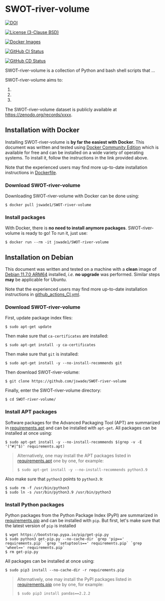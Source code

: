 # SWOT-river-volume
[![DOI](https://zenodo.org/badge/DOI/xxxxx)](https://doi.org/xxxxx)

[![License (3-Clause BSD)](https://img.shields.io/badge/license-BSD%203--Clause-yellow.svg)](https://github.com/jswade/SWOT-river-volume/blob/main/LICENSE)

[![Docker Images](https://img.shields.io/badge/docker-images-blue?logo=docker)](https://hub.docker.com/r/jswade1/xxxxx)

[![GitHub CI Status](https://github.com/jswade/SWOT-river-volume/actions/workflows/github_actions_CI.yml/badge.svg)](https://github.com/jswade/SWOT-river-volume/actions/workflows/github_actions_CI.yml)

[![GitHub CD Status](https://github.com/jswade/SWOT-river-volume/actions/workflows/github_actions_CD.yml/badge.svg)](https://github.com/jswade/SWOT-river-volume/actions/workflows/github_actions_CD.yml)

SWOT-river-volume is a collection of Python and bash shell scripts that ...

SWOT-river-volume aims to:

1.  
2.  
3.  

The SWOT-river-volume dataset is publicly available at https://zenodo.org/records/xxxx.

## Installation with Docker
Installing SWOT-river-volume is **by far the easiest with Docker**. This document was
written and tested using
[Docker Community Edition](https://www.docker.com/community-edition#/download)
which is available for free and can be installed on a wide variety of operating
systems. To install it, follow the instructions in the link provided above.

Note that the experienced users may find more up-to-date installation
instructions in
[Dockerfile](https://github.com/jswade/SWOT-river-volume/blob/main/Dockerfile).

### Download SWOT-river-volume
Downloading SWOT-river-volume with Docker can be done using:

```
$ docker pull jswade1/SWOT-river-volume
```

### Install packages
With Docker, there is **no need to install anymore packages**.
SWOT-river-volume is ready to go! To run it, just use:

```
$ docker run --rm -it jswade1/SWOT-river-volume
```

## Installation on Debian
This document was written and tested on a machine with a **clean** image of 
[Debian 11.7.0 ARM64](https://cdimage.debian.org/cdimage/archive/11.7.0/arm64/iso-cd/debian-11.7.0-arm64-netinst.iso)
installed, *i.e.* **no upgrade** was performed. 
Similar steps **may** be applicable for Ubuntu.

Note that the experienced users may find more up-to-date installation 
instructions in
[github\_actions\_CI.yml](https://github.com/jswade/SWOT-river-volume/blob/main/.github/workflows/github_actions_CI.yml).

### Download SWOT-river-volume
First, update package index files: 

```
$ sudo apt-get update
```

Then make sure that `ca-certificates` are installed: 

```
$ sudo apt-get install -y ca-certificates
```

Then make sure that `git` is installed: 

```
$ sudo apt-get install -y --no-install-recommends git
```

Then download SWOT-river-volume:

```
$ git clone https://github.com/jswade/SWOT-river-volume
```

Finally, enter the SWOT-river-volume directory:

```
$ cd SWOT-river-volume/
```

### Install APT packages
Software packages for the Advanced Packaging Tool (APT) are summarized in 
[requirements.apt](https://github.com/jswade/SWOT-river-volume/blob/main/requirements.apt)
and can be installed with `apt-get`. All packages can be installed at once using:

```
$ sudo apt-get install -y --no-install-recommends $(grep -v -E '(^#|^$)' requirements.apt)
```

> Alternatively, one may install the APT packages listed in 
> [requirements.apt](https://github.com/jswade/SWOT-river-volume/blob/main/requirements.apt)
> one by one, for example:
>
> ```
> $ sudo apt-get install -y --no-install-recommends python3.9
>```

Also make sure that `python3` points to `python3.9`:

```
$ sudo rm -f /usr/bin/python3
$ sudo ln -s /usr/bin/python3.9 /usr/bin/python3
```

### Install Python packages
Python packages from the Python Package Index (PyPI) are summarized in
[requirements.pip](https://github.com/jswade/SWOT-river-volume/blob/main/requirements.pip)
and can be installed with `pip`. But first, let's make sure that the latest
version of `pip` is installed

```
$ wget https://bootstrap.pypa.io/pip/get-pip.py
$ sudo python3 get-pip.py --no-cache-dir `grep 'pip==' requirements.pip` `grep 'setuptools==' requirements.pip` `grep 'wheel==' requirements.pip`
$ rm get-pip.py
```

All packages can be installed at once using:

```
$ sudo pip3 install --no-cache-dir -r requirements.pip
```

> Alternatively, one may install the PyPI packages listed in 
> [requirements.pip](https://github.com/jswade/SWOT-river-volume/blob/main/requirements.pip)
> one by one, for example:
>
> ```
> $ sudo pip3 install pandas==2.2.2
> ```
